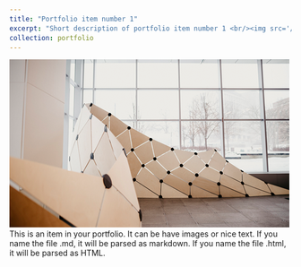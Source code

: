 ```yaml
---
title: "Portfolio item number 1"
excerpt: "Short description of portfolio item number 1 <br/><img src='/images/GDP.PNG'>"
collection: portfolio
---
```

<img src='images/GDP.png'>
This is an item in your portfolio. It can be have images or nice text. If you name the file .md, it will be parsed as markdown. If you name the file .html, it will be parsed as HTML. 
